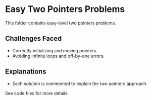 # Easy Two Pointers Problems

This folder contains easy-level two pointers problems.

## Challenges Faced
- Correctly initializing and moving pointers.
- Avoiding infinite loops and off-by-one errors.

## Explanations
- Each solution is commented to explain the two pointers approach.

See code files for more details.
